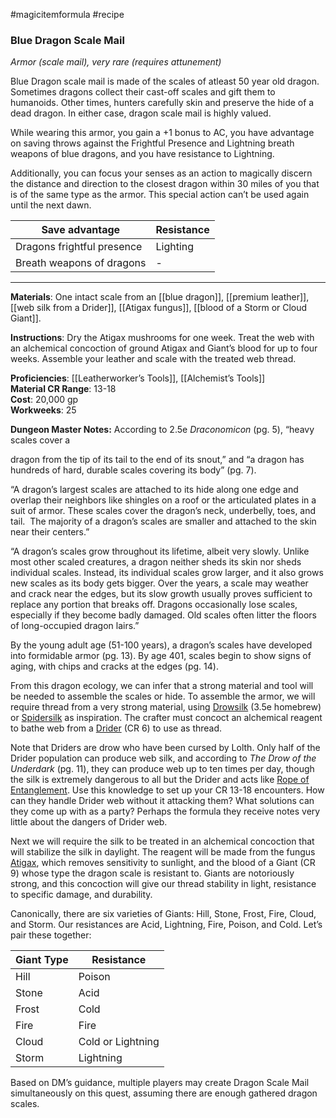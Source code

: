 #magicitemformula #recipe 
### Blue Dragon Scale Mail

_Armor (scale mail), very rare (requires attunement)_  

Blue Dragon scale mail is made of the scales of atleast 50 year old dragon. Sometimes dragons collect their cast-off scales and gift them to humanoids. Other times, hunters carefully skin and preserve the hide of a dead dragon. In either case, dragon scale mail is highly valued.

While wearing this armor, you gain a +1 bonus to AC, you have advantage on saving throws against the Frightful Presence and Lightning breath weapons of blue dragons, and you have resistance to Lightning.

Additionally, you can focus your senses as an action to magically discern the distance and direction to the closest dragon within 30 miles of you that is of the same type as the armor. This special action can’t be used again until the next dawn.

**Save advantage** | **Resistance**
---|---
Dragons frightful presence | Lighting 
Breath weapons of dragons | -

---

**Materials**: One intact scale from an [[blue dragon]], [[premium leather]], [[web silk from a Drider]], [[Atigax fungus]], [[blood of a Storm or Cloud Giant]].

**Instructions**: Dry the Atigax mushrooms for one week. Treat the web with an alchemical concoction of ground Atigax and Giant’s blood for up to four weeks. Assemble your leather and scale with the treated web thread.

**Proficiencies**: [[Leatherworker’s Tools]], [[Alchemist’s Tools]]  
**Material CR Range**: 13-18  
**Cost**: 20,000 gp  
**Workweeks**: 25

**Dungeon Master Notes:** According to 2.5e _Draconomicon_ (pg. 5), “heavy scales cover a

dragon from the tip of its tail to the end of its snout,” and “a dragon has hundreds of hard, durable scales covering its body” (pg. 7).  

“A dragon’s largest scales are attached to its hide along one edge and overlap their neighbors like shingles on a roof or the articulated plates in a suit of armor. These scales cover the dragon’s neck, underbelly, toes, and tail.  The majority of a dragon’s scales are smaller and attached to the skin near their centers.”   
  
“A dragon’s scales grow throughout its lifetime, albeit very slowly. Unlike most other scaled creatures, a dragon neither sheds its skin nor sheds individual scales. Instead, its individual scales grow larger, and it also grows new scales as its body gets bigger. Over the years, a scale may weather and crack near the edges, but its slow growth usually proves sufficient to replace any portion that breaks off. Dragons occasionally lose scales, especially if they become badly damaged. Old scales often litter the floors of long-occupied dragon lairs.”

By the young adult age (51-100 years), a dragon’s scales have developed into formidable armor (pg. 13). By age 401, scales begin to show signs of aging, with chips and cracks at the edges (pg. 14). 

From this dragon ecology, we can infer that a strong material and tool will be needed to assemble the scales or hide. To assemble the armor, we will require thread from a very strong material, using [Drowsilk](https://dnd-wiki.org/wiki/Drowsilk_(3.5e_Equipment)) (3.5e homebrew) or [Spidersilk](https://forgottenrealms.fandom.com/wiki/Spidersilk_armor) as inspiration. The crafter must concoct an alchemical reagent to bathe web from a [Drider](https://www.dndbeyond.com/monsters/drider) (CR 6) to use as thread. 

Note that Driders are drow who have been cursed by Lolth. Only half of the Drider population can produce web silk, and according to _The Drow of the Underdark_ (pg. 11), they can produce web up to ten times per day, though the silk is extremely dangerous to all but the Drider and acts like [Rope of Entanglement](https://www.dndbeyond.com/magic-items/rope-of-entanglement). Use this knowledge to set up your CR 13-18 encounters. How can they handle Drider web without it attacking them? What solutions can they come up with as a party? Perhaps the formula they receive notes very little about the dangers of Drider web.

Next we will require the silk to be treated in an alchemical concoction that will stabilize the silk in daylight. The reagent will be made from the fungus [Atigax](http://www.forgottenadventures.com/FRInfo/herbspart2.htm), which removes sensitivity to sunlight, and the blood of a Giant (CR 9) whose type the dragon scale is resistant to. Giants are notoriously strong, and this concoction will give our thread stability in light, resistance to specific damage, and durability.

Canonically, there are six varieties of Giants: Hill, Stone, Frost, Fire, Cloud, and Storm. Our resistances are Acid, Lightning, Fire, Poison, and Cold. Let’s pair these together:

**Giant Type**|**Resistance**
---|---
Hill|Poison
Stone|Acid
Frost|Cold
Fire|Fire
Cloud|Cold or Lightning
Storm|Lightning

Based on DM’s guidance, multiple players may create Dragon Scale Mail simultaneously on this quest, assuming there are enough gathered dragon scales.